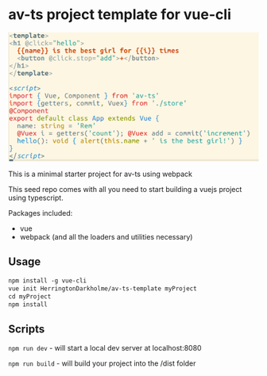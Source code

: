 # av-ts project template for vue-cli

![screenshot](screen.png)

This is a minimal starter project for av-ts using webpack

This seed repo comes with all you need to start building a vuejs project using typescript.

Packages included:

- vue
- webpack (and all the loaders and utilities necessary)

## Usage

```
npm install -g vue-cli
vue init HerringtonDarkholme/av-ts-template myProject
cd myProject
npm install
```

## Scripts

`npm run dev` - will start a local dev server at localhost:8080

`npm run build` - will build your project into the /dist folder
